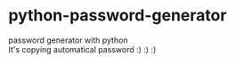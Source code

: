 # python-password-generator
 password generator with python
<br>
It's copying automatical password :) :) :)

